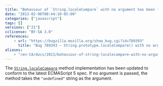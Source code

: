 ```yaml
---
title: "Behaviour of `String.localeCompare` with no argument has been fixed"
date: "2013-02-06T08:44:10-05:00"
categories: ["javascript"]
tags: []
versions: ["21"]
cclicense: "BY-SA 3.0"
references:
    - url: "https://bugzilla.mozilla.org/show_bug.cgi?id=789393"
      title: "Bug 789393 – String.prototype.localeCompare() with no argument always returns 0"
aliases:
    - "/en-CA/docs/2013/behaviour-of-string-localecompare-with-no-argument-has-been-fixed/"
---
```

The [`String.localeCompare`](https://developer.mozilla.org/docs/JavaScript/Reference/Global_Objects/String/localeCompare) method implementation has been updated to conform to the latest ECMAScript 5 spec. If no argument is passed, the method takes the `"undefined"` string as the argument.
